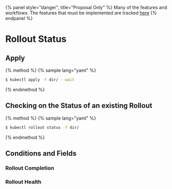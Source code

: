{% panel style="danger", title="Proposal Only" %}
Many of the features and workflows.  The features that must be implemented
are tracked [here](https://github.com/kubernetes/kubectl/projects/7)
{% endpanel %}

# Rollout Status

## Apply

{% method %}
{% sample lang="yaml" %}
```bash
$ kubectl apply -f dir/ --wait
```
{% endmethod %}


## Checking on the Status of an existing Rollout

{% method %}
{% sample lang="yaml" %}
```bash
$ kubectl rollout status -f dir/
```
{% endmethod %}

## Conditions and Fields

### Rollout Completion

### Rollout Health